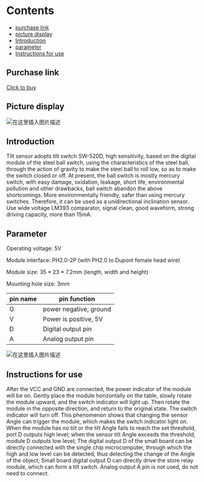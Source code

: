 ﻿# Contents

  - [purchase link](#purchase-link)
  - [picture display](#picture-display)
  - [Introduction](#introduction)
  - [parameter](#parameter)
  - [Instructions for use](#instructions-for-use)

## Purchase link
[Click to buy](https://item.taobao.com/item.htm?spm=a1z10.3-c-s.w4002-24126019655.11.73ea11a02GtJkN&id=688241458566)

## Picture display
![在这里插入图片描述](https://img-blog.csdnimg.cn/e03ca773cb5942d1bb25b36023371eab.png#pic_center)

## Introduction
Tilt sensor adopts tilt switch SW-520D, high sensitivity, based on the digital module of the steel ball switch, using the characteristics of the steel ball, through the action of gravity to make the steel ball to roll low, so as to make the switch closed or off. At present, the ball switch is mostly mercury switch, with easy damage, oxidation, leakage, short life, environmental pollution and other drawbacks, ball switch abandon the above shortcomings. More environmentally friendly, safer than using mercury switches. Therefore, it can be used as a unidirectional inclination sensor. Use wide voltage LM393 comparator, signal clean, good waveform, strong driving capacity, more than 15mA.

## Parameter
Operating voltage: 5V

Module interface: PH2.0-2P (with PH2.0 to Dupont female head wire)

Module size: 35 * 23 * 7.2mm (length, width and height)

Mounting hole size: 3mm

| pin name | pin function |
|--|--|
| G | power negative, ground |
| V | Power is positive, 5V |
| D | Digital output pin |
| A | Analog output pin |

![在这里插入图片描述](https://img-blog.csdnimg.cn/ded5aaf1af7148d4ad22cafd908856eb.png#pic_center)



## Instructions for use
After the VCC and GND are connected, the power indicator of the module will be on. Gently place the module horizontally on the table, slowly rotate the module upward, and the switch indicator will light up. Then rotate the module in the opposite direction, and return to the original state. The switch indicator will turn off. This phenomenon shows that changing the sensor Angle can trigger the module, which makes the switch indicator light on. When the module has no tilt or the tilt Angle fails to reach the set threshold, port D outputs high level; when the sensor tilt Angle exceeds the threshold, module D outputs low level; The digital output D of the small board can be directly connected with the single chip microcomputer, through which the high and low level can be detected, thus detecting the change of the Angle of the object; Small board digital output D can directly drive the store relay module, which can form a tilt switch. Analog output A pin is not used, do not need to connect.


